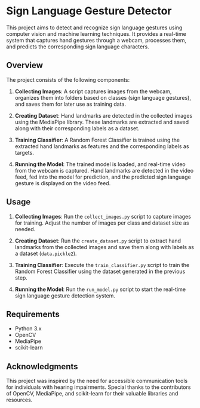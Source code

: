 # Sign Language Gesture Detector

This project aims to detect and recognize sign language gestures using computer vision and machine learning techniques. It provides a real-time system that captures hand gestures through a webcam, processes them, and predicts the corresponding sign language characters.

## Overview

The project consists of the following components:

1. **Collecting Images**: A script captures images from the webcam, organizes them into folders based on classes (sign language gestures), and saves them for later use as training data.

2. **Creating Dataset**: Hand landmarks are detected in the collected images using the MediaPipe library. These landmarks are extracted and saved along with their corresponding labels as a dataset.

3. **Training Classifier**: A Random Forest Classifier is trained using the extracted hand landmarks as features and the corresponding labels as targets.

4. **Running the Model**: The trained model is loaded, and real-time video from the webcam is captured. Hand landmarks are detected in the video feed, fed into the model for prediction, and the predicted sign language gesture is displayed on the video feed.

## Usage

1. **Collecting Images**: Run the `collect_images.py` script to capture images for training. Adjust the number of images per class and dataset size as needed.

2. **Creating Dataset**: Run the `create_dataset.py` script to extract hand landmarks from the collected images and save them along with labels as a dataset (`data.pickle2`).

3. **Training Classifier**: Execute the `train_classifier.py` script to train the Random Forest Classifier using the dataset generated in the previous step.

4. **Running the Model**: Run the `run_model.py` script to start the real-time sign language gesture detection system.

## Requirements

- Python 3.x
- OpenCV
- MediaPipe
- scikit-learn

## Acknowledgments

This project was inspired by the need for accessible communication tools for individuals with hearing impairments. Special thanks to the contributors of OpenCV, MediaPipe, and scikit-learn for their valuable libraries and resources.
